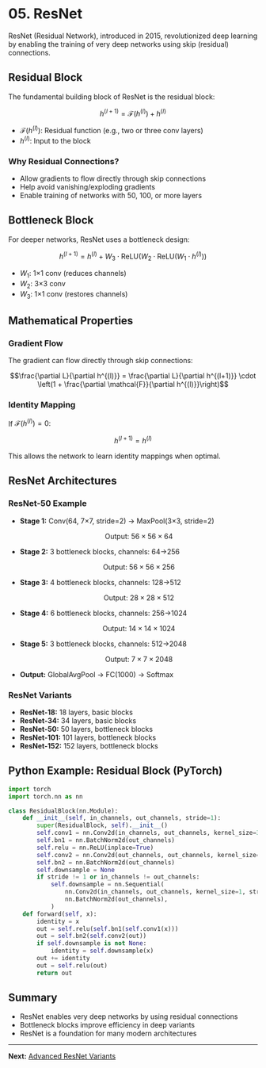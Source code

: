 # 05. ResNet

ResNet (Residual Network), introduced in 2015, revolutionized deep learning by enabling the training of very deep networks using skip (residual) connections.

## Residual Block

The fundamental building block of ResNet is the residual block:

```math
h^{(l+1)} = \mathcal{F}(h^{(l)}) + h^{(l)}
```

- $`\mathcal{F}(h^{(l)})`$: Residual function (e.g., two or three conv layers)
- $`h^{(l)}`$: Input to the block

### Why Residual Connections?
- Allow gradients to flow directly through skip connections
- Help avoid vanishing/exploding gradients
- Enable training of networks with 50, 100, or more layers

## Bottleneck Block

For deeper networks, ResNet uses a bottleneck design:

```math
h^{(l+1)} = h^{(l)} + W_3 \cdot \text{ReLU}(W_2 \cdot \text{ReLU}(W_1 \cdot h^{(l)}))
```

- $`W_1`$: 1×1 conv (reduces channels)
- $`W_2`$: 3×3 conv
- $`W_3`$: 1×1 conv (restores channels)

## Mathematical Properties

### Gradient Flow

The gradient can flow directly through skip connections:

```math
\frac{\partial L}{\partial h^{(l)}} = \frac{\partial L}{\partial h^{(l+1)}} \cdot \left(1 + \frac{\partial \mathcal{F}}{\partial h^{(l)}}\right)
```

### Identity Mapping

If $`\mathcal{F}(h^{(l)}) = 0`$:
```math
h^{(l+1)} = h^{(l)}
```

This allows the network to learn identity mappings when optimal.

## ResNet Architectures

### ResNet-50 Example

- **Stage 1:** Conv(64, 7×7, stride=2) → MaxPool(3×3, stride=2)
  ```math
  \text{Output: } 56 \times 56 \times 64
  ```
- **Stage 2:** 3 bottleneck blocks, channels: 64→256
  ```math
  \text{Output: } 56 \times 56 \times 256
  ```
- **Stage 3:** 4 bottleneck blocks, channels: 128→512
  ```math
  \text{Output: } 28 \times 28 \times 512
  ```
- **Stage 4:** 6 bottleneck blocks, channels: 256→1024
  ```math
  \text{Output: } 14 \times 14 \times 1024
  ```
- **Stage 5:** 3 bottleneck blocks, channels: 512→2048
  ```math
  \text{Output: } 7 \times 7 \times 2048
  ```
- **Output:** GlobalAvgPool → FC(1000) → Softmax

### ResNet Variants
- **ResNet-18:** 18 layers, basic blocks
- **ResNet-34:** 34 layers, basic blocks
- **ResNet-50:** 50 layers, bottleneck blocks
- **ResNet-101:** 101 layers, bottleneck blocks
- **ResNet-152:** 152 layers, bottleneck blocks

## Python Example: Residual Block (PyTorch)

```python
import torch
import torch.nn as nn

class ResidualBlock(nn.Module):
    def __init__(self, in_channels, out_channels, stride=1):
        super(ResidualBlock, self).__init__()
        self.conv1 = nn.Conv2d(in_channels, out_channels, kernel_size=3, stride=stride, padding=1)
        self.bn1 = nn.BatchNorm2d(out_channels)
        self.relu = nn.ReLU(inplace=True)
        self.conv2 = nn.Conv2d(out_channels, out_channels, kernel_size=3, stride=1, padding=1)
        self.bn2 = nn.BatchNorm2d(out_channels)
        self.downsample = None
        if stride != 1 or in_channels != out_channels:
            self.downsample = nn.Sequential(
                nn.Conv2d(in_channels, out_channels, kernel_size=1, stride=stride),
                nn.BatchNorm2d(out_channels),
            )
    def forward(self, x):
        identity = x
        out = self.relu(self.bn1(self.conv1(x)))
        out = self.bn2(self.conv2(out))
        if self.downsample is not None:
            identity = self.downsample(x)
        out += identity
        out = self.relu(out)
        return out
```

## Summary
- ResNet enables very deep networks by using residual connections
- Bottleneck blocks improve efficiency in deep variants
- ResNet is a foundation for many modern architectures

---

**Next:** [Advanced ResNet Variants](06_Advanced_ResNet_Variants.md) 